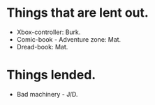 # Things that are lent out.
  * Xbox-controller: Burk.
  * Comic-book - Adventure zone: Mat.
  * Dread-book: Mat.

# Things lended.
  * Bad machinery - J/D.
